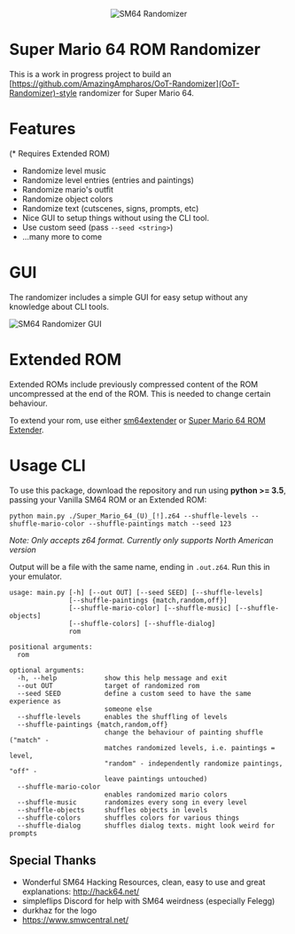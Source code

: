 <p align="center"> 
  <img src="https://i.imgur.com/pf687MH.png" alt="SM64 Randomizer">
</p>

# Super Mario 64 ROM Randomizer

This is a work in progress project to build an [https://github.com/AmazingAmpharos/OoT-Randomizer](OoT-Randomizer)-style randomizer for Super Mario 64.

# Features
(* Requires Extended ROM)

- Randomize level music
- Randomize level entries (entries and paintings)
- Randomize mario's outfit
- Randomize object colors
- Randomize text (cutscenes, signs, prompts, etc)
- Nice GUI to setup things without using the CLI tool.
- Use custom seed (pass `--seed <string>`)
- ...many more to come

# GUI
The randomizer includes a simple GUI for easy setup without any knowledge about CLI tools.

![SM64 Randomizer GUI](https://i.imgur.com/erEk4Dh.png)

# Extended ROM

Extended ROMs include previously compressed content of the ROM uncompressed at the end of the ROM. This is needed to change certain behaviour.

To extend your rom, use either [sm64extender](https://www.smwcentral.net/?p=viewthread&t=77343) or [Super Mario 64 ROM Extender](http://qubedstudios.rustedlogic.net/Mario64Tools.htm).

# Usage CLI
To use this package, download the repository and run using **python >= 3.5**, passing your Vanilla SM64 ROM or an Extended ROM:
```
python main.py ./Super_Mario_64_(U)_[!].z64 --shuffle-levels --shuffle-mario-color --shuffle-paintings match --seed 123
```
_Note: Only accepts z64 format. Currently only supports North American version_

Output will be a file with the same name, ending in `.out.z64`. Run this in your emulator.

```
usage: main.py [-h] [--out OUT] [--seed SEED] [--shuffle-levels]
               [--shuffle-paintings {match,random,off}]
               [--shuffle-mario-color] [--shuffle-music] [--shuffle-objects]
               [--shuffle-colors] [--shuffle-dialog]
               rom

positional arguments:
  rom

optional arguments:
  -h, --help            show this help message and exit
  --out OUT             target of randomized rom
  --seed SEED           define a custom seed to have the same experience as
                        someone else
  --shuffle-levels      enables the shuffling of levels
  --shuffle-paintings {match,random,off}
                        change the behaviour of painting shuffle ("match" -
                        matches randomized levels, i.e. paintings = level,
                        "random" - independently randomize paintings, "off" -
                        leave paintings untouched)
  --shuffle-mario-color
                        enables randomized mario colors
  --shuffle-music       randomizes every song in every level
  --shuffle-objects     shuffles objects in levels
  --shuffle-colors      shuffles colors for various things
  --shuffle-dialog      shuffles dialog texts. might look weird for prompts
```

## Special Thanks
- Wonderful SM64 Hacking Resources, clean, easy to use and great explanations: http://hack64.net/
- simpleflips Discord for help with SM64 weirdness (especially Felegg)
- durkhaz for the logo
- https://www.smwcentral.net/
